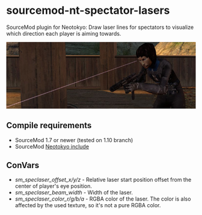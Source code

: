# sourcemod-nt-spectator-lasers
SourceMod plugin for Neotokyo: Draw laser lines for spectators to visualize which direction each player is aiming towards.

![Image of the plugin's visual effect](https://github.com/Rainyan/sourcemod-nt-spectator-lasers/raw/main/promo/example.png)

## Compile requirements
- SourceMod 1.7 or newer (tested on 1.10 branch)
- SourceMod [Neotokyo include](https://github.com/softashell/sourcemod-nt-include)

## ConVars
- *sm_speclaser_offset_x/y/z* - Relative laser start position offset from the center of player's eye position.
- *sm_speclaser_beam_width* - Width of the laser.
- *sm_speclaser_color_r/g/b/a* - RGBA color of the laser. The color is also affected by the used texture, so it's not a pure RGBA color.
